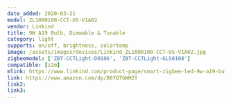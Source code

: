 ```yaml
---
date_added: 2020-03-21
model: ZL1000100-CCT-US-V1A02 
vendor: Linkind
title: 9W A19 Bulb, Dimmable & Tunable
category: light
supports: on/off, brightness, colortemp
image: /assets/images/devices/Linkind_ZL1000100-CCT-US-V1A02.jpg
zigbeemodel: ['ZBT-CCTLight-D0106', 'ZBT-CCTLight-GLS0108']
compatible: [z2m]
mlink: https://www.linkind.com/product-page/smart-zigbee-led-9w-a19-bulb-dimmable-tunable-hub-required-alexa-control
link: https://www.amazon.com/dp/B07QTGWH2Y
link2: 
link3: 
---
```

